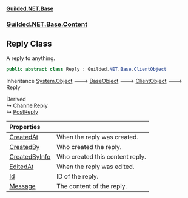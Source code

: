 #### [Guilded.NET.Base](Guilded_NET_Base.md 'Guilded.NET.Base')
### [Guilded.NET.Base.Content](Guilded_NET_Base.md#Guilded_NET_Base_Content 'Guilded.NET.Base.Content')
## Reply Class
A reply to anything.  
```csharp
public abstract class Reply : Guilded.NET.Base.ClientObject
```

Inheritance [System.Object](https://docs.microsoft.com/en-us/dotnet/api/System.Object 'System.Object') &#129106; [BaseObject](BaseObject.md 'Guilded.NET.Base.BaseObject') &#129106; [ClientObject](ClientObject.md 'Guilded.NET.Base.ClientObject') &#129106; Reply  

Derived  
&#8627; [ChannelReply](ChannelReply.md 'Guilded.NET.Base.Content.ChannelReply')  
&#8627; [PostReply](PostReply.md 'Guilded.NET.Base.Content.PostReply')  

| Properties | |
| :--- | :--- |
| [CreatedAt](Reply_CreatedAt.md 'Guilded.NET.Base.Content.Reply.CreatedAt') | When the reply was created.<br/> |
| [CreatedBy](Reply_CreatedBy.md 'Guilded.NET.Base.Content.Reply.CreatedBy') | Who created the reply.<br/> |
| [CreatedByInfo](Reply_CreatedByInfo.md 'Guilded.NET.Base.Content.Reply.CreatedByInfo') | Who created this content reply.<br/> |
| [EditedAt](Reply_EditedAt.md 'Guilded.NET.Base.Content.Reply.EditedAt') | When the reply was edited.<br/> |
| [Id](Reply_Id.md 'Guilded.NET.Base.Content.Reply.Id') | ID of the reply.<br/> |
| [Message](Reply_Message.md 'Guilded.NET.Base.Content.Reply.Message') | The content of the reply.<br/> |
